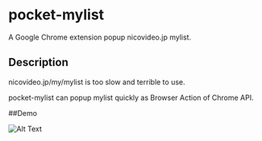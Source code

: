pocket-mylist
====

A Google Chrome extension popup nicovideo.jp mylist.

## Description

nicovideo.jp/my/mylist is too slow and terrible to use.

pocket-mylist can popup mylist quickly as Browser Action of Chrome API.

##Demo

![Alt Text](https://tsuyuno.github.io/resources/pokemy.png)
